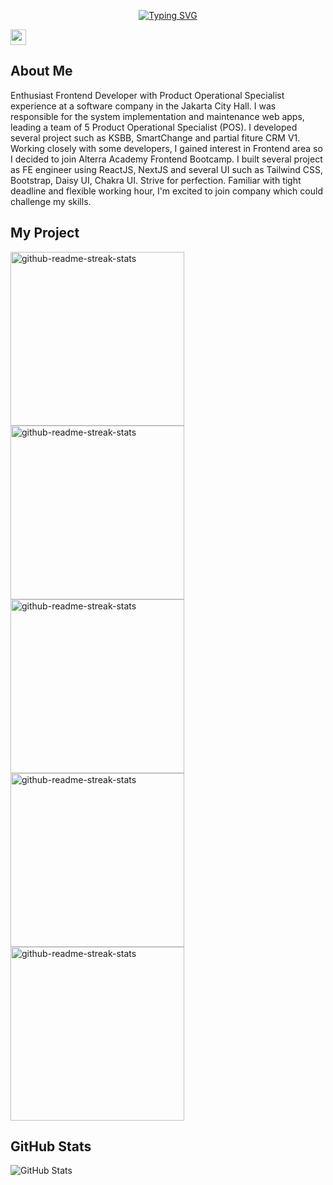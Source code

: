 <div id="header" align="center">
  <p><a href="https://git.io/typing-svg"><img align="center" src="https://readme-typing-svg.herokuapp.com?font=pacifico&size=35&pause=5000&color=6096B4&center=true&vCenter=true&width=435&lines=+Muhammad+Ghiyats+Shufy;Front+End+Engineer;Contact+Me" alt="Typing SVG" /></a></p>
</div>
<p><a href="https://www.linkedin.com/in/muhammad-ghiyats-sufy-4020a3190/"><img src="https://img.shields.io/badge/linkedin-%230077B5.svg?&style=for-the-badge&logo=linkedin&logoColor=white" height=25></a></p>

<h2>About Me</h2>
  Enthusiast Frontend Developer with Product
Operational Specialist experience at a
software company in the Jakarta City Hall. I
was responsible for the system
implementation and maintenance web apps,
leading a team of 5 Product Operational
Specialist (POS). I developed several project
such as KSBB, SmartChange and partial
fiture CRM V1. Working closely with some
developers, I gained interest in Frontend
area so I decided to join
Alterra Academy Frontend Bootcamp. I built
several project as FE engineer using
ReactJS, NextJS and several UI such as
Tailwind CSS, Bootstrap, Daisy UI, Chakra UI.
Strive for perfection. Familiar with tight
deadline and flexible working hour, I'm
excited to join company which could
challenge my skills.</br>

<h2>My Project</h2>
<p align="left">
    <a href="https://github.com/giaz231/ikuzsport"><img width="278" src="https://denvercoder1-github-readme-stats.vercel.app/api/pin/?username=giaz231&repo=ikuzsport&theme=react&bg_color=1F222E&title_color=F85D7F&hide_border=true&icon_color=F8D866&show_icons=false" alt="github-readme-streak-stats"></a>
    <a href="https://github.com/giaz231/Stayest"><img width="278" src="https://denvercoder1-github-readme-stats.vercel.app/api/pin/?username=giaz231&repo=Stayest&theme=react&bg_color=1F222E&title_color=F85D7F&hide_border=true&icon_color=F8D866&show_icons=false" alt="github-readme-streak-stats"></a>
    <a href="https://github.com/giaz231/immersive-dashboard"><img width="278" src="https://denvercoder1-github-readme-stats.vercel.app/api/pin/?username=giaz231&repo=immersive-dashboard&theme=react&bg_color=1F222E&title_color=F85D7F&hide_border=true&icon_color=F8D866&show_icons=false" alt="github-readme-streak-stats"></a>
    <a href="https://github.com/giaz231/koperasipbs"><img width="278" src="https://denvercoder1-github-readme-stats.vercel.app/api/pin/?username=giaz231&repo=koperasipbs&theme=react&bg_color=1F222E&title_color=F85D7F&hide_border=true&icon_color=F8D866&show_icons=false" alt="github-readme-streak-stats"></a>
     <a href="https://github.com/giaz231/Kodiklatal-TNI"><img width="278" src="https://denvercoder1-github-readme-stats.vercel.app/api/pin/?username=giaz231&repo=Kodiklatal-TNI&bg_color=1F222E&title_color=F85D7F&hide_border=true&icon_color=F8D866&show_icons=false" alt="github-readme-streak-stats"></a>
<h2>GitHub Stats</h2>
<p><img src="https://github-readme-stats.vercel.app/api?username=giaz231&amp;show_icons=true" alt="GitHub Stats"></p>
